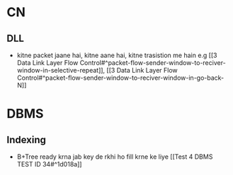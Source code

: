 # CN
## DLL
- kitne packet jaane hai, kitne aane hai, kitne trasistion me hain e.g [[3 Data Link Layer Flow Control#^packet-flow-sender-window-to-reciver-window-in-selective-repeat]], [[3 Data Link Layer Flow Control#^packet-flow-sender-window-to-reciver-window-in-go-back-N]]

# DBMS
## Indexing
- B+Tree ready krna jab key de rkhi ho fill krne ke liye [[Test 4 DBMS TEST ID 34#^1d018a]]

